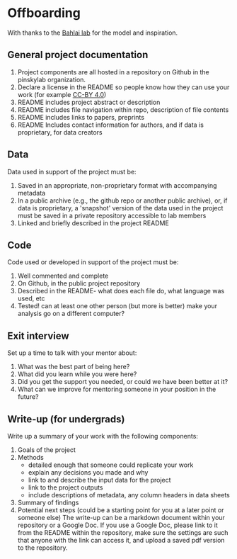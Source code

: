 Offboarding
================

With thanks to the [Bahlai lab](https://github.com/BahlaiLab) for the model and inspiration.

General project documentation
-----------------------------

1.  Project components are all hosted in a repository on Github in the pinskylab organization.
2.  Declare a license in the README so people know how they can use your work (for example [CC-BY 4.0](https://creativecommons.org/licenses/by/4.0/))
3.  README includes project abstract or description
4.  README includes file navigation within repo, description of file contents
5.  README includes links to papers, preprints
6.  README Includes contact information for authors, and if data is proprietary, for data creators

Data
----

Data used in support of the project must be:
1. Saved in an appropriate, non-proprietary format with accompanying metadata
1. In a public archive (e.g., the github repo or another public archive), or, if data is proprietary, a 'snapshot' version of the data used in the project must be saved in a private repository accessible to lab members
1. Linked and briefly described in the project README

Code
----

Code used or developed in support of the project must be:
1. Well commented and complete
1. On Github, in the public project repository
1. Described in the README- what does each file do, what language was used, etc
1. Tested! can at least one other person (but more is better) make your analysis go on a different computer?

Exit interview
--------------
Set up a time to talk with your mentor about:
1. What was the best part of being here?
1. What did you learn while you were here?
1. Did you get the support you needed, or could we have been better at it?
1. What can we improve for mentoring someone in your position in the future?

Write-up (for undergrads)
-------------------------
Write up a summary of your work with the following components:
1. Goals of the project
1. Methods
   * detailed enough that someone could replicate your work
   * explain any decisions you made and why
   * link to and describe the input data for the project
   * link to the project outputs
   * include descriptions of metadata, any column headers in data sheets
1. Summary of findings
1. Potential next steps (could be a starting point for you at a later point or someone else)
The write-up can be a markdown document within your repository or a Google Doc. If you use a Google Doc, please link to it from the README within the repository, make sure the settings are such that anyone with the link can access it, and upload a saved pdf version to the repository.
